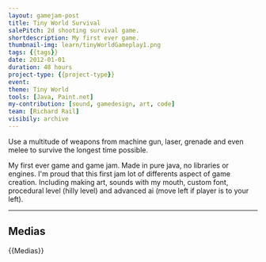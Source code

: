 ```yaml
---
layout: gamejam-post
title: Tiny World Survival
salePitch: 2d shooting survival game.
shortdescription: My first ever game.
thumbnail-img: learn/tinyWorldGameplay1.png
tags: {{tags}}
date: 2012-01-01
duration: 48 hours
project-type: {{project-type}}
event: 
theme: Tiny World
tools: [Java, Paint.net]
my-contribution: [sound, gamedesign, art, code]
team: [Richard Rail]
visibily: archive
---
```


Use a multitude of weapons from machine gun, laser, grenade and even melee to survive the longest time possible.

My first ever game and game jam. Made in pure java, no libraries or engines. I'm proud that this first jam lot of differents aspect of game creation. Including making art, sounds with my mouth, custom font, procedural level (hilly level) and advanced ai (move left if player is to your left).

***
## Medias

{{Medias}}